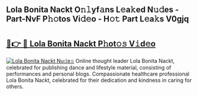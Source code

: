 ## Lola Bonita Nackt O𝚗𝚕yf𝚊ns L𝚎a𝚔ed N𝚞𝚍es - Part-NvF P𝚑𝚘tos Vi𝚍𝚎o - H𝚘𝚝 Part L𝚎a𝚔s V0gjq

# <h2><a href="http://kf90f5.oniu.top/?m=Lola+Bonita+Nackt">🔗👉 🔴 Lola Bonita Nackt P𝚑ot𝚘𝚜 V𝚒d𝚎o</a></h2>

[![Lola Bonita Nackt Nu𝚍e𝚜](https://i.imgur.com/0qMVB7G.gif)](http://kf90f5.oniu.top/?m=Lola+Bonita+Nackt)
Online thought leader Lola Bonita Nackt, celebrated for publishing dance and lifestyle material, consisting of performances and personal blogs. Compassionate healthcare professional Lola Bonita Nackt, celebrated for their dedication and kindness in caring for others.  
